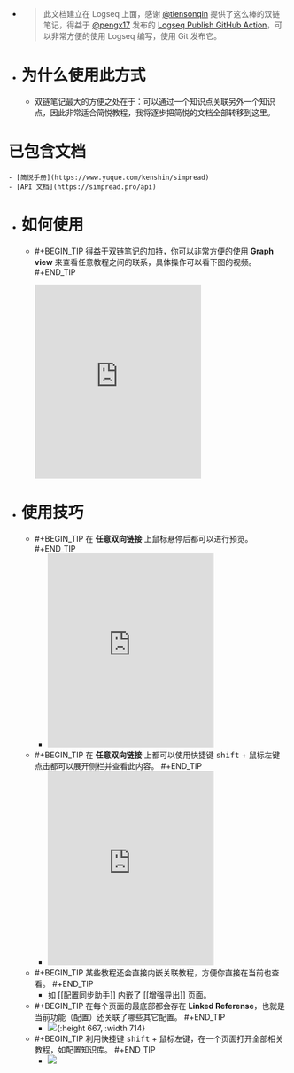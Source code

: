 - > 此文档建立在 Logseq 上面，感谢 [@tiensonqin](https://twitter.com/tiensonqin) 提供了这么棒的双链笔记，得益于 [@pengx17](https://twitter.com/pengx17) 发布的 [Logseq Publish GitHub Action](https://pengx17.github.io/knowledge-garden/#/page/logseq%20publish%20github%20action)，可以非常方便的使用 Logseq 编写，使用 Git 发布它。
- # 为什么使用此方式
	- 双链笔记最大的方便之处在于：可以通过一个知识点关联另外一个知识点，因此非常适合简悦教程，我将逐步把简悦的文档全部转移到这里。
# 已包含文档
	- [简悦手册](https://www.yuque.com/kenshin/simpread)
	- [API 文档](https://simpread.pro/api)
- # 如何使用
	- #+BEGIN_TIP
	  得益于双链笔记的加持，你可以非常方便的使用 **Graph view** 来查看任意教程之间的联系，具体操作可以看下图的视频。
	  #+END_TIP
	  
	  <iframe src="https://cdn.jsdelivr.net/gh/23784148/upload-images@main/simpered/kb/2022-01-27_16-16-46.mp4" height="350" 
	  scrolling="no" border="0" frameborder="no" framespacing="0" allowfullscreen="true"> </iframe>
- # 使用技巧
	- #+BEGIN_TIP
	  在 **任意双向链接** 上鼠标悬停后都可以进行预览。
	  #+END_TIP
		- <iframe src="https://cdn.jsdelivr.net/gh/23784148/upload-images@main/simpered/kb/2022-01-28_13-23-42.mp4" height="350" 
		  scrolling="no" border="0" frameborder="no" framespacing="0" allowfullscreen="true"> </iframe>
	- #+BEGIN_TIP
	  在 **任意双向链接** 上都可以使用快捷键 <kbd>shift</kbd> + 鼠标左键点击都可以展开侧栏并查看此内容。
	  #+END_TIP
		- <iframe src="https://cdn.jsdelivr.net/gh/23784148/upload-images@main/simpered/kb/2022-01-28_13-29-57.mp4" height="350" 
		  scrolling="no" border="0" frameborder="no" framespacing="0" allowfullscreen="true"> </iframe>
	- #+BEGIN_TIP
	  某些教程还会直接内嵌关联教程，方便你直接在当前也查看。
	  #+END_TIP
		- 如 [[配置同步助手]] 内嵌了 [[增强导出]] 页面。
	- #+BEGIN_TIP
	  在每个页面的最底部都会存在 **Linked Referense**，也就是当前功能（配置）还关联了哪些其它配置。
	  #+END_TIP
		- ![](https://cdn.jsdelivr.net/gh/23784148/upload-images@main/simpered/kb/image.png){:height 667, :width 714}
	- #+BEGIN_TIP
	  	利用快捷键 <kbd>shift</kbd> + 鼠标左键，在一个页面打开全部相关教程，如配置知识库。
	  	#+END_TIP
		- ![](https://cdn.jsdelivr.net/gh/23784148/upload-images@main/simpered/kb/SCR-20220129-qog.png)